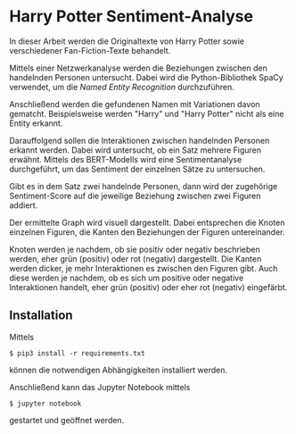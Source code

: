 # Harry Potter Sentiment-Analyse

In dieser Arbeit werden die Originaltexte von Harry Potter sowie verschiedener
Fan-Fiction-Texte behandelt.

Mittels einer Netzwerkanalyse werden die Beziehungen zwischen den handelnden 
Personen untersucht.
Dabei wird die Python-Bibliothek SpaCy verwendet, um die *Named Entity
Recognition* durchzuführen.

Anschließend werden die gefundenen Namen mit Variationen davon gematcht.
Beispielsweise werden "Harry" und "Harry Potter" nicht als eine Entity erkannt.

Darauffolgend sollen die Interaktionen zwischen handelnden Personen erkannt 
werden.
Dabei wird untersucht, ob ein Satz mehrere Figuren erwähnt.
Mittels des BERT-Modells wird eine Sentimentanalyse durchgeführt, um das 
Sentiment der einzelnen Sätze zu untersuchen.

Gibt es in dem Satz zwei handelnde Personen, dann wird der zugehörige 
Sentiment-Score auf die jeweilige Beziehung zwischen zwei Figuren addiert.

Der ermittelte Graph wird visuell dargestellt.
Dabei entsprechen die Knoten einzelnen Figuren, die Kanten den Beziehungen der 
Figuren untereinander.

Knoten werden je nachdem, ob sie positiv oder negativ beschrieben werden,
eher grün (positiv) oder rot (negativ) dargestellt.
Die Kanten werden dicker, je mehr Interaktionen es zwischen den Figuren gibt.
Auch diese werden je nachdem, ob es sich um positive oder negative Interaktionen
handelt, eher grün (positiv) oder eher rot (negativ) eingefärbt.

## Installation

Mittels

```
$ pip3 install -r requirements.txt
```

können die notwendigen Abhängigkeiten installiert werden.

Anschließend kann das Jupyter Notebook mittels

```
$ jupyter notebook
```

gestartet und geöffnet werden.
